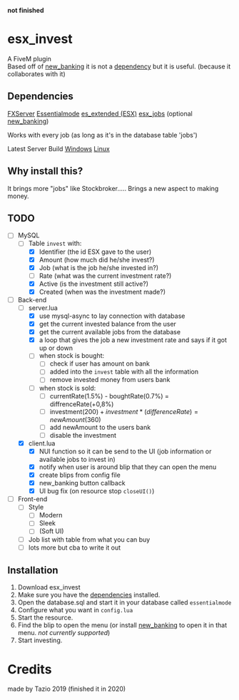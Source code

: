 
**not finished**
# esx_invest
A FiveM plugin <br>
Based off of [new_banking](https://forum.fivem.net/t/release-new-banking-reskin/220487) it is not a [dependency](#dependencies) but it is useful. (because it collaborates with it)

## Dependencies
[FXServer](https://docs.fivem.net/server-manual/setting-up-a-server/)
[Essentialmode](https://forum.fivem.net/t/release-essentialmode-base/3665)
[es_extended (ESX)](https://forum.fivem.net/t/release-esx-base/39881)
[esx_jobs](https://forum.fivem.net/t/release-esx-jobs/41949)
(optional [new_banking](https://forum.fivem.net/t/release-new-banking-reskin/220487))

Works with every job (as long as it's in the database table 'jobs')

Latest Server Build 
[Windows](https://runtime.fivem.net/artifacts/fivem/build_server_windows/master/)
[Linux](https://runtime.fivem.net/artifacts/fivem/build_proot_linux/master/)

## Why install this?
It brings more "jobs" like Stockbroker.....
Brings a new aspect to making money.

## TODO
 - [ ] MySQL
	 - [ ] Table `invest` with:
		 - [x] Identifier (the id ESX gave to the user)
		 - [x] Amount (how much did he/she invest?)
		 - [x] Job (what is the job he/she invested in?)
		 - [ ] Rate (what was the current investment rate?)
		 - [x] Active (is the investment still active?)
		 - [x] Created (when was the investment made?)
 - [ ] Back-end
	 - [ ] server.lua
		 - [x] use mysql-async to lay connection with database
		 - [x] get the current invested balance from the user
		 - [x] get the current available jobs from the database
		 - [x] a loop that gives the job a new investment rate and says if it got up or down
		 - [ ] when stock is bought: 
			 - [ ] check if user has amount on bank
			 - [ ] added into the `invest` table with all the information
			 - [ ] remove invested money from users bank
		 - [ ] when stock is sold:
			 - [ ] currentRate(1.5%) - boughtRate(0.7%) = diffrenceRate(+0,8%)
			 - [ ] investment($200) + investment*(differenceRate) = newAmount($360)
			 - [ ] add newAmount to the users bank
			 - [ ] disable the investment
	 - [x] client.lua
		 - [x] NUI function so it can be send to the UI (job information or available jobs to invest in)
		 - [x] notify when user is around blip that they can open the menu
		 - [x] create blips from config file
		 - [x] new_banking button callback
		 - [x] UI bug fix (on resource stop `closeUI()`)
 - [ ] Front-end
	 - [ ] Style
		 - [ ] Modern
		 - [ ] Sleek
		 - [ ] (Soft UI)
	- [ ] Job list with table from what you can buy
	- [ ] lots more but cba to write it out

## Installation
1. Download esx_invest
2. Make sure you have the [dependencies](#dependencies) installed.
3. Open the database.sql and start it in your database called `essentialmode`
4. Configure what you want in `config.lua`
5. Start the resource.
6. Find the blip to open the menu (or install [new_banking](https://forum.fivem.net/t/release-new-banking-reskin/220487) to open it in that menu. *not currently supported*)
7. Start investing.

# Credits
made by Tazio 2019 (finished it in 2020)
